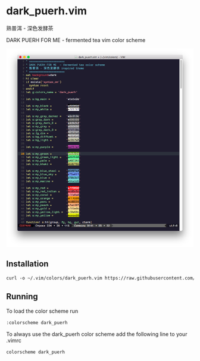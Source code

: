 # dark_puerh.vim

熟普洱 - 深色发酵茶

DARK PUERH FOR ME  - fermented tea vim color scheme 

![screenshot](screenshot.png)

## Installation

```HTML
curl -o ~/.vim/colors/dark_puerh.vim https://raw.githubusercontent.com/da0ab/dark_puerh.vim/master/colors/dark_puerh.vim
```

## Running

To load the color scheme run

```HTML
:colorscheme dark_puerh
```

To always use the dark_puerh color scheme add the following line to your .vimrc

```HTML
colorscheme dark_puerh
```
